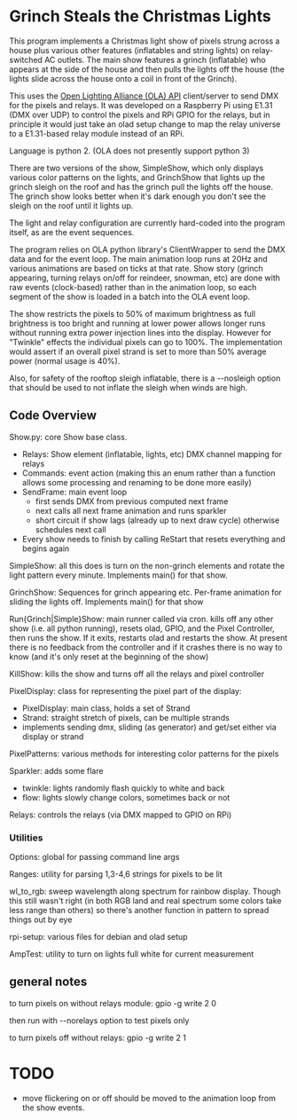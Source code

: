 # Grinch Steals the Christmas Lights

This program implements a Christmas light show of pixels strung across
a house plus various other features (inflatables and string lights)
on relay-switched AC outlets. The main show features a grinch
(inflatable) who appears at the side of the house and then pulls the
lights off the house (the lights slide across the house onto a coil in
front of the Grinch).

This uses the [Open Lighting Alliance (OLA)
API](https://github.com/OpenLightingProject/ola) client/server to send
DMX for the pixels and relays.  It was developed on a Raspberry Pi
using E1.31 (DMX over UDP) to control the pixels and RPi GPIO for the
relays, but in principle it would just take an olad setup change to
map the relay universe to a E1.31-based relay module instead of an
RPi. 

Language is python 2.  (OLA does not presently support python 3)


There are two versions of the show, SimpleShow, which only displays
various color patterns on the lights, and GrinchShow that lights up
the grinch sleigh on the roof and has the grinch pull the lights off
the house.  The grinch show looks better when it's dark enough you
don't see the sleigh on the roof until it lights up.

The light and relay configuration are currently hard-coded into the
program itself, as are the event sequences.

The program relies on OLA python library's ClientWrapper to send the
DMX data and for the event loop.  The main animation loop runs at 20Hz
and various animations are based on ticks at that rate.  Show story
(grinch appearing, turning relays on/off for reindeer, snowman, etc)
are done with raw events (clock-based) rather than in the animation
loop, so each segment of the show is loaded in a batch into the OLA
event loop.

The show restricts the pixels to 50% of maximum brightness as full
brightness is too bright and running at lower power allows longer runs
without running extra power injection lines into the display.  However
for "Twinkle" effects the individual pixels can go to 100%.  The
implementation would assert if an overall pixel strand is set to more
than 50% average power (normal usage is 40%).

Also, for safety of the rooftop sleigh inflatable, there is a
--nosleigh option that should be used to not inflate the sleigh when
winds are high.

## Code Overview

Show.py: core Show base class.

- Relays: Show element (inflatable, lights, etc) DMX channel mapping
for relays
- Commands: event action (making this an enum rather than a
function allows some processing and renaming to be done more
easily)
- SendFrame: main event loop
  - first sends DMX from previous computed next frame
  - next calls all next frame animation and runs sparkler
  - short circuit if show lags (already up to next draw cycle) otherwise schedules next call
- Every show needs to finish by calling ReStart that resets
everything and begins again


SimpleShow: all this does is turn on the non-grinch elements and
rotate the light pattern every minute.   Implements main() for that show.

GrinchShow: Sequences for grinch appearing etc.  Per-frame animation
for sliding the lights off.  Implements main() for that show

Run{Grinch|Simple}Show: main runner called via cron.  kills off any
other show (i.e. all python running), resets olad, GPIO, and the Pixel
Controller, then runs the show.  If it exits, restarts olad and
restarts the show.  At present there is no feedback from the
controller and if it crashes there is no way to know (and it's only
reset at the beginning of the show)

KillShow: kills the show and turns off all the relays and pixel controller

PixelDisplay: class for representing the pixel part of the display:

- PixelDisplay: main class, holds a set of Strand
- Strand: straight stretch of pixels, can be multiple strands
- implements sending dmx, sliding (as generator) and get/set
either via display or strand


PixelPatterns: various methods for interesting color patterns for the
pixels

Sparkler: adds some flare

- twinkle: lights randomly flash quickly to white and back
- flow: lights slowly change colors, sometimes back or not

Relays: controls the relays (via DMX mapped to GPIO on RPi)

### Utilities
Options: global for passing command line args

Ranges: utility for parsing 1,3-4,6 strings for pixels to be lit

wl\_to\_rgb: sweep wavelength along spectrum for rainbow display.
Though this still wasn't right (in both RGB land and real spectrum
some colors take less range than others) so there's another function
in pattern to spread things out by eye

rpi-setup: various files for debian and olad setup


AmpTest: utility to turn on lights full white for current measurement


## general notes
to turn pixels on without relays module: gpio -g write 2 0

then run with --norelays option to test pixels only

to turn pixels off without relays: gpio -g write 2 1



# TODO
- move flickering on or off should be moved to the animation loop from the
show events.
